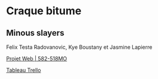 # Craque bitume
## Minous slayers
 Felix Testa Radovanovic, Kye Boustany et Jasmine Lapierre

 
[Projet Web | 582-518MO](https://tim-montmorency.com/timdoc/582-518MO/projet/)


 [Tableau Trello](https://trello.com/b/zl7X3IQ8/craque-bitume-les-minous-slayers)

